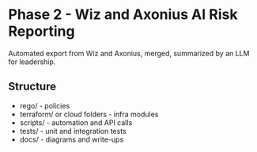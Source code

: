 ﻿# Phase 2 - Wiz and Axonius AI Risk Reporting

Automated export from Wiz and Axonius, merged, summarized by an LLM for leadership.

## Structure
- rego/  - policies
- terraform/ or cloud folders - infra modules
- scripts/ - automation and API calls
- tests/ - unit and integration tests
- docs/ - diagrams and write-ups

